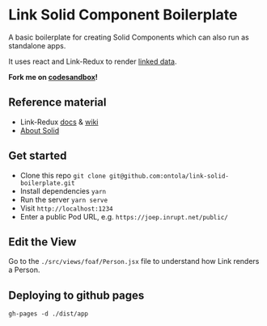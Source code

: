 # Link Solid Component Boilerplate

A basic boilerplate for creating Solid Components which can also run as standalone apps.

It uses react and Link-Redux to render [linked data](https://ontola.io/what-is-linked-data/).

**Fork me on [codesandbox](https://codesandbox.io/s/github/ontola/link-solid-boilerplate/tree/master/?file=/src/app.tsx)!**

## Reference material

- Link-Redux [docs](https://fletcher91.github.io/link-redux/) & [wiki](https://github.com/fletcher91/link-redux/wiki)
- [About Solid](https://github.com/solid/solid)

## Get started

- Clone this repo `git clone git@github.com:ontola/link-solid-boilerplate.git`
- Install dependencies `yarn`
- Run the server `yarn serve`
- Visit `http://localhost:1234`
- Enter a public Pod URL, e.g. `https://joep.inrupt.net/public/`

## Edit the View

Go to the `./src/views/foaf/Person.jsx` file to understand how Link renders a Person.

## Deploying to github pages

`gh-pages -d ./dist/app`
